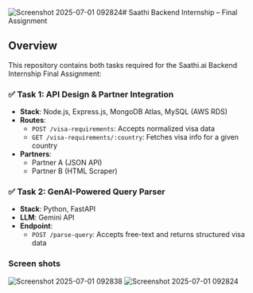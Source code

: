 ![Screenshot 2025-07-01 092824](https://github.com/user-attachments/assets/3baca4e6-0337-42d7-8149-3159da8c71e9)# Saathi Backend Internship – Final Assignment

## Overview

This repository contains both tasks required for the Saathi.ai Backend Internship Final Assignment:

### ✅ Task 1: API Design & Partner Integration

- **Stack**: Node.js, Express.js, MongoDB Atlas, MySQL (AWS RDS)
- **Routes**:
  - `POST /visa-requirements`: Accepts normalized visa data
  - `GET /visa-requirements/:country`: Fetches visa info for a given country
- **Partners**:
  - Partner A (JSON API)
  - Partner B (HTML Scraper)

### ✅ Task 2: GenAI-Powered Query Parser

- **Stack**: Python, FastAPI
- **LLM**: Gemini API
- **Endpoint**: 
  - `POST /parse-query`: Accepts free-text and returns structured visa data

### Screen shots

![Screenshot 2025-07-01 092838](https://github.com/user-attachments/assets/960b2ef0-7261-4368-af93-c21e9f922c07)
![Screenshot 2025-07-01 092824](https://github.com/user-attachments/assets/23e71d33-aa03-4ef2-992e-29db9e2e13fb)
